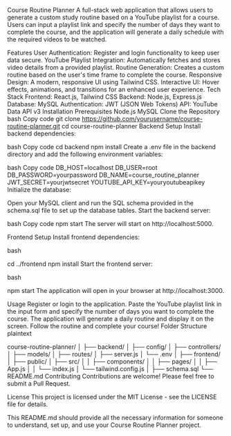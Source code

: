 Course Routine Planner
A full-stack web application that allows users to generate a custom study routine based on a YouTube playlist for a course. Users can input a playlist link and specify the number of days they want to complete the course, and the application will generate a daily schedule with the required videos to be watched.

Features
User Authentication: Register and login functionality to keep user data secure.
YouTube Playlist Integration: Automatically fetches and stores video details from a provided playlist.
Routine Generation: Creates a custom routine based on the user's time frame to complete the course.
Responsive Design: A modern, responsive UI using Tailwind CSS.
Interactive UI: Hover effects, animations, and transitions for an enhanced user experience.
Tech Stack
Frontend: React.js, Tailwind CSS
Backend: Node.js, Express.js
Database: MySQL
Authentication: JWT (JSON Web Tokens)
API: YouTube Data API v3
Installation
Prerequisites
Node.js
MySQL
Clone the Repository
bash
Copy code
git clone https://github.com/yourusername/course-routine-planner.git
cd course-routine-planner
Backend Setup
Install backend dependencies:

bash
Copy code
cd backend
npm install
Create a .env file in the backend directory and add the following environment variables:

bash
Copy code
DB_HOST=localhost
DB_USER=root
DB_PASSWORD=yourpassword
DB_NAME=course_routine_planner
JWT_SECRET=yourjwtsecret
YOUTUBE_API_KEY=youryoutubeapikey
Initialize the database:

Open your MySQL client and run the SQL schema provided in the schema.sql file to set up the database tables.
Start the backend server:

bash
Copy code
npm start
The server will start on http://localhost:5000.

Frontend Setup
Install frontend dependencies:

bash

cd ../frontend
npm install
Start the frontend server:

bash

npm start
The application will open in your browser at http://localhost:3000.

Usage
Register or login to the application.
Paste the YouTube playlist link in the input form and specify the number of days you want to complete the course.
The application will generate a daily routine and display it on the screen.
Follow the routine and complete your course!
Folder Structure
plaintext

course-routine-planner/
│
├── backend/
│   ├── config/
│   ├── controllers/
│   ├── models/
│   ├── routes/
│   ├── server.js
│   └── .env
│
├── frontend/
│   ├── public/
│   ├── src/
│   │   ├── components/
│   │   ├── pages/
│   │   ├── App.js
│   │   └── index.js
│   └── tailwind.config.js
│
├── schema.sql
└── README.md
Contributing
Contributions are welcome! Please feel free to submit a Pull Request.

License
This project is licensed under the MIT License - see the LICENSE file for details.

This README.md should provide all the necessary information for someone to understand, set up, and use your Course Routine Planner project.






